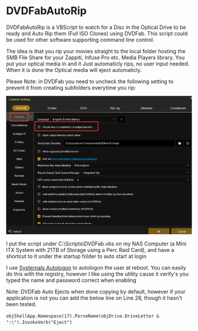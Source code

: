 # DVDFabAutoRip
DVDFabAutoRip is a VBScript to watch for a Disc in the Optical Drive to be ready and Auto Rip them (Full ISO Clones) using DVDFab. This script could be used for other software supporting command line control.


The idea is that you rip your movies straight to the local folder hosting the SMB File Share for your Zappiti, Infuse Pro etc. Media Players library. You put your optical media in and it Just automaticly rips, no user input needed. When it is done the Optical media will eject automaticly. 

Please Note: in DVDFab you need to uncheck the following setting to prevent it from creating subfolders everytime you rip:

![Subfolders](Subfolders.png)


I put the script under C:\Scripts\DVDFab.vbs on my NAS Computer (a Mini ITX System with 21TB of Storage using a Perc Raid Card), and have a shortcut to it under the startup folder to auto start at login

I use [Systernals Autologon](https://docs.microsoft.com/en-us/sysinternals/downloads/autologon) to autologon the user at reboot. You can easily do this with the registry, however I like using the utility cause it verify's you typed the name and password correct when enabling

Note: DVDFab Auto Ejects when done copying by default, however if your application is not you can add the below line on Line 28, though it hasn't been tested. 

``objShellApp.Namespace(17).ParseName(objDrive.DriveLetter & ":\").InvokeVerb("Eject")``
